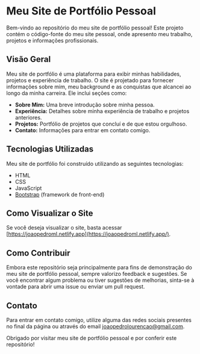 # Meu Site de Portfólio Pessoal

Bem-vindo ao repositório do meu site de portfólio pessoal! Este projeto contém o código-fonte do meu site pessoal, onde apresento meu trabalho, projetos e informações profissionais.

## Visão Geral

Meu site de portfólio é uma plataforma para exibir minhas habilidades, projetos e experiência de trabalho. O site é projetado para fornecer informações sobre mim, meu background e as conquistas que alcancei ao longo da minha carreira. Ele inclui seções como:

- **Sobre Mim:** Uma breve introdução sobre minha pessoa.
- **Experiência:** Detalhes sobre minha experiência de trabalho e projetos anteriores.
- **Projetos:** Portfólio de projetos que concluí e de que estou orgulhoso.
- **Contato:** Informações para entrar em contato comigo.

## Tecnologias Utilizadas

Meu site de portfólio foi construído utilizando as seguintes tecnologias:

- HTML
- CSS
- JavaScript
- [Bootstrap](https://getbootstrap.com) (framework de front-end)

## Como Visualizar o Site

Se você deseja visualizar o site, basta acessar [https://joaopedroml.netlify.app](https://joaopedroml.netlify.app/).

## Como Contribuir

Embora este repositório seja principalmente para fins de demonstração do meu site de portfólio pessoal, sempre valorizo feedback e sugestões. Se você encontrar algum problema ou tiver sugestões de melhorias, sinta-se à vontade para abrir uma issue ou enviar um pull request.

## Contato

Para entrar em contato comigo, utilize alguma das redes sociais presentes no final da página ou através do email joaopedrolourencao@gmail.com.

Obrigado por visitar meu site de portfólio pessoal e por conferir este repositório!
